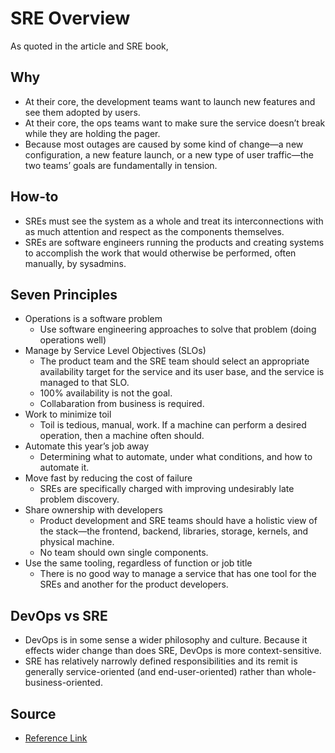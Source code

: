 # SRE Overview

As quoted in the article and SRE book, 

## Why
- At their core, the development teams want to launch new features and see them adopted by users. 
- At their core, the ops teams want to make sure the service doesn’t break while they are holding the pager. 
- Because most outages are caused by some kind of change—a new configuration, a new feature launch, or a new type of user traffic—the two teams’ goals are fundamentally in tension.

## How-to
- SREs must see the system as a whole and treat its interconnections with as much attention and respect as the components themselves.
- SREs are software engineers running the products and creating systems to accomplish the work that would otherwise be performed, often manually, by sysadmins.

## Seven Principles
- Operations is a software problem 
    * Use software engineering approaches to solve that problem (doing operations well) 
- Manage by Service Level Objectives (SLOs)
    * The product team and the SRE team should select an appropriate availability target for the service and its user base, and the service is managed to that SLO. 
    * 100% availability is not the goal. 
    * Collabaration from business is required.
- Work to minimize toil
    * Toil is tedious, manual, work. If a machine can perform a desired operation, then a machine often should.
- Automate this year’s job away
    * Determining what to automate, under what conditions, and how to automate it.
- Move fast by reducing the cost of failure
    * SREs are specifically charged with improving undesirably late problem discovery.
- Share ownership with developers
    * Product development and SRE teams should have a holistic view of the stack—the frontend, backend, libraries, storage, kernels, and physical machine. 
    * No team should own single components.
- Use the same tooling, regardless of function or job title
    * There is no good way to manage a service that has one tool for the SREs and another for the product developers. 

## DevOps vs SRE
- DevOps is in some sense a wider philosophy and culture. Because it effects wider change than does SRE, DevOps is more context-sensitive.
- SRE has relatively narrowly defined responsibilities and its remit is generally service-oriented (and end-user-oriented) rather than whole-business-oriented. 


## Source 
- [Reference Link](https://www.oreilly.com/ideas/site-reliability-engineering-sre-a-simple-overview)
